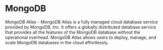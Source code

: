 # MongoDB
MongoDB Atlas - MongoDB Atlas is a fully managed cloud database service provided by MongoDB, Inc. It offers a globally distributed database service that provides all the features of the MongoDB database without the operational overhead. MongoDB Atlas allows users to deploy, manage, and scale MongoDB databases in the cloud effortlessly.
